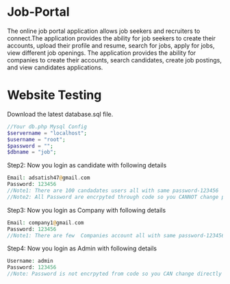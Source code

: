 # Job-Portal

The online job portal application allows job seekers and recruiters to connect.The application provides the ability for job seekers to create their accounts, upload their profile and resume, search for jobs, apply for jobs, view different job openings. The application provides the ability for companies to create their accounts, search candidates, create job postings, and view candidates applications.

# Website Testing
Download the latest database.sql file.


```php
//Your db.php Mysql Config
$servername = "localhost";
$username = "root";
$password = "";
$dbname = "job";
```

Step2: Now you login as candidate with following details

```php
Email: adsatish47@gmail.com
Password: 123456
//Note1: There are 100 candadates users all with same password-123456
//Note2: All Password are encrpyted through code so you CANNOT change password directly from database.
```

Step3: Now you login as Company with following details

```php
Email: company1@gmail.com
Password: 123456
//Note1: There are few  Companies account all with same password-123456

```

Step4: Now you login as Admin with following details

```php
Username: admin
Password: 123456
//Note: Password is not encrpyted from code so you CAN change directly from database.
```


